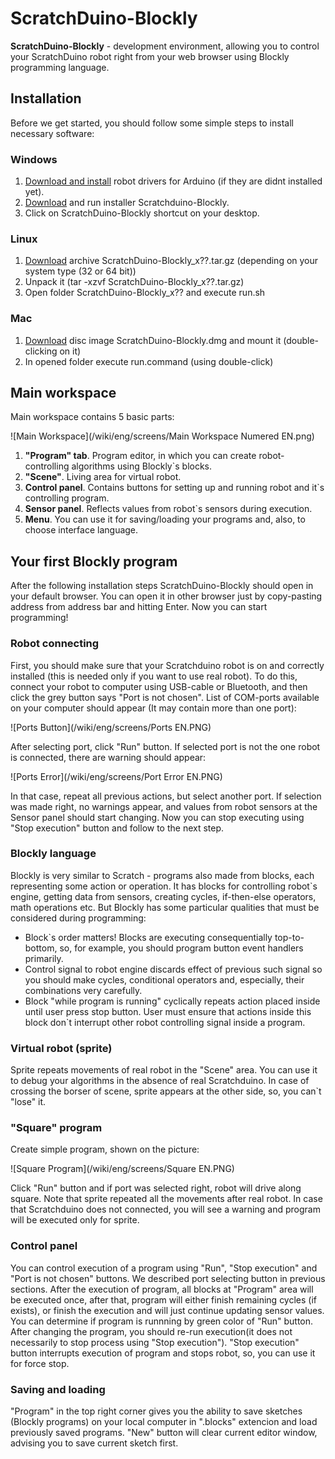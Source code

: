 # ScratchDuino-Blockly

**ScratchDuino-Blockly** - development environment, allowing you to control your ScratchDuino robot
right from your web browser using Blockly programming language.

## Installation ##

Before we get started, you should follow some simple steps to install necessary software:

### Windows ###
1. [Download and install](http://wiki.scratchduino.ru/wiki/%D0%A0%D0%BE%D0%B1%D0%BE%D1%82%D0%BE%D1%82%D0%B5%D1%85%D0%BD%D0%B8%D0%BA%D0%B0_%D1%81_%D0%BF%D0%B5%D0%BB%D0%B5%D0%BD%D0%BE%D0%BA/%D0%A3%D1%81%D1%82%D0%B0%D0%BD%D0%BE%D0%B2%D0%BA%D0%B0_%D0%9F%D0%9E) robot drivers for Arduino (if they are didnt installed yet).
2. [Download]() and run installer Scratchduino-Blockly.
3. Click on ScratchDuino-Blockly shortcut on your desktop.

### Linux ###
1. [Download]() archive ScratchDuino-Blockly_x??.tar.gz (depending on your system type (32 or 64 bit))
2. Unpack it (tar -xzvf ScratchDuino-Blockly_x??.tar.gz)
3. Open folder ScratchDuino-Blockly_x?? and execute run.sh

### Mac ###
1. [Download]() disc image ScratchDuino-Blockly.dmg and mount it (double-clicking on it)
2. In opened folder execute run.command (using double-click)

## Main workspace ##

Main workspace contains 5 basic parts:

![Main Workspace](/wiki/eng/screens/Main Workspace Numered EN.png)

1. **"Program" tab**. Program editor, in which you can create robot-controlling algorithms using Blockly`s blocks.
2. **"Scene"**. Living area for virtual robot.
3. **Control panel**. Contains buttons for setting up and running robot and it`s controlling program.
4. **Sensor panel**. Reflects values from robot`s sensors during execution.
5. **Menu**. You can use it for saving/loading your programs and, also, to choose interface language.

## Your first Blockly program ##

After the following installation steps ScratchDuino-Blockly should open in your default browser.
You can open it in other browser just by copy-pasting address from address bar and hitting Enter.
Now you can start programming!

### Robot connecting ###

First, you should make sure that your Scratchduino robot is on and correctly installed
(this is needed only if you want to use real robot). To do this, connect your robot to computer using USB-cable
or Bluetooth, and then click the grey button says "Port is not chosen". List of COM-ports available on your computer
should appear (It may contain more than one port):

![Ports Button](/wiki/eng/screens/Ports EN.PNG)

After selecting port, click "Run" button. If selected port is not the one robot is connected, there are warning should appear:

![Ports Error](/wiki/eng/screens/Port Error EN.PNG)

In that case, repeat all previous actions, but select another port. If selection was made right, no warnings appear, and values from robot sensors at the Sensor panel should start changing. Now you can stop executing using "Stop execution" button and follow to the next step.

### Blockly language ###

Blockly is very similar to Scratch - programs also made from blocks, each representing some action or operation.
It has blocks for controlling robot`s engine, getting data from sensors, creating cycles, if-then-else operators,
math operations etc. But Blockly has some particular qualities that must be considered during programming:

* Block`s order matters! Blocks are executing consequentially top-to-bottom, so, for example, you should program
button event handlers primarily.
* Control signal to robot engine discards effect of previous such signal so
you should make cycles, conditional operators and, especially, their combinations very carefully.
* Block "while program is running" cyclically repeats action placed inside until user press stop button.
User must ensure that actions inside this block don`t interrupt other robot controlling signal inside a program.

### Virtual robot (sprite) ###

Sprite repeats movements of real robot in the "Scene" area. You can use it to debug your algorithms in the absence
of real Scratchduino. In case of crossing the borser of scene, sprite appears at the other side, so,
 you can`t "lose" it.

### "Square" program ###

Create simple program, shown on the picture:

![Square Program](/wiki/eng/screens/Square EN.PNG)

Click "Run" button and if port was selected right, robot will drive along square. Note that sprite repeated all the movements after real robot. In case that Scratchduino does not connected, you will see a warning and program will be executed only for sprite.

### Control panel ###

You can control execution of a program using "Run", "Stop execution" and "Port is not chosen" buttons.
We described port selecting button in previous sections.
After the execution of program, all blocks at "Program" area will be executed once, after that, program will either
 finish remaining cycles (if exists), or finish the execution and will just continue updating sensor values.
You can determine if program is runnning by green color of "Run" button. After changing the program, you should
 re-run execution(it does not necessarily to stop process using "Stop execution").
"Stop execution" button interrupts execution of program and stops robot, so, you can use it for force stop.

### Saving and loading ###

"Program" in the top right corner gives you the ability to save sketches (Blockly programs) on your local
 computer in ".blocks" extencion and load previously saved programs. "New" button will clear current editor window,
 advising you to save current sketch first.
